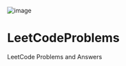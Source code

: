 ![image](https://user-images.githubusercontent.com/22780537/161850587-f2fd9a16-e82b-4d53-8e48-d5ba54d2fa1a.png)

# LeetCodeProblems
LeetCode Problems and Answers
